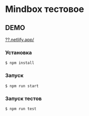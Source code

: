 # Mindbox тестовое

## DEMO

[??.netlify.app/](??.netlify.app/)

### Установка
```shell
$ npm install
```

### Запуск
```shell
$ npm run start
```

### Запуск тестов
```shell
$ npm run test
```



